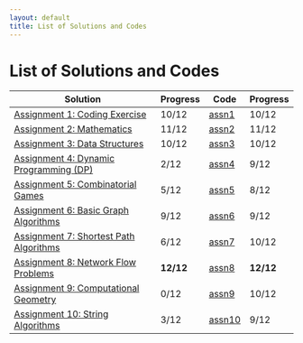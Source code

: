 ```yaml
---
layout: default
title: List of Solutions and Codes
---
```


# List of Solutions and Codes

| Solution                                        | Progress  | Code                                                                     | Progress  |
| ----------------------------------------------- | --------- | ------------------------------------------------------------------------ | --------- |
| [Assignment 1: Coding Exercise](assn1)          | 10/12     | [assn1](https://github.com/cai-lw/cs-97si-solutions/tree/master/assn1)   | 10/12     |
| [Assignment 2: Mathematics](assn2)              | 11/12     | [assn2](https://github.com/cai-lw/cs-97si-solutions/tree/master/assn2)   | 11/12     |
| [Assignment 3: Data Structures](assn3)          | 10/12     | [assn3](https://github.com/cai-lw/cs-97si-solutions/tree/master/assn3)   | 10/12     |
| [Assignment 4: Dynamic Programming (DP)](assn4) | 2/12      | [assn4](https://github.com/cai-lw/cs-97si-solutions/tree/master/assn4)   | 9/12      |
| [Assignment 5: Combinatorial Games](assn5)      | 5/12      | [assn5](https://github.com/cai-lw/cs-97si-solutions/tree/master/assn5)   | 8/12      |
| [Assignment 6: Basic Graph Algorithms](assn6)   | 9/12      | [assn6](https://github.com/cai-lw/cs-97si-solutions/tree/master/assn6)   | 9/12      |
| [Assignment 7: Shortest Path Algorithms](assn7) | 6/12      | [assn7](https://github.com/cai-lw/cs-97si-solutions/tree/master/assn7)   | 10/12     |
| [Assignment 8: Network Flow Problems](assn8)    | **12/12** | [assn8](https://github.com/cai-lw/cs-97si-solutions/tree/master/assn8)   | **12/12** |
| [Assignment 9: Computational Geometry](assn9)   | 0/12      | [assn9](https://github.com/cai-lw/cs-97si-solutions/tree/master/assn9)   | 10/12     |
| [Assignment 10: String Algorithms](assn10)      | 3/12      | [assn10](https://github.com/cai-lw/cs-97si-solutions/tree/master/assn10) | 9/12      |

